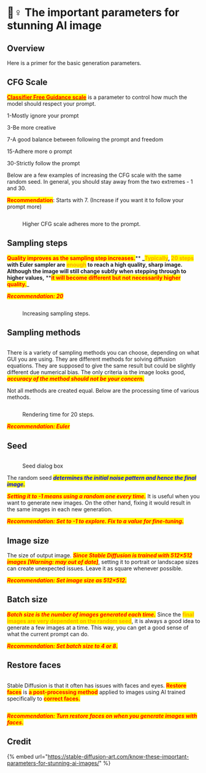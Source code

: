 # 🤼♀ The important parameters for stunning AI image

## Overview

Here is a primer for the basic generation parameters.

## CFG Scale

[<mark style="color:red;">**Classifier Free Guidance scale**</mark>](classifier-free-guidance.md) is a parameter to control how much the model should respect your prompt.

1-Mostly ignore your prompt

3-Be more creative

7-A good balance between following the prompt and freedom

15-Adhere more o prompt

30-Strictly follow the prompt

Below are a few examples of increasing the CFG scale with the same random seed. In general, you should stay away from the two extremes - 1 and 30.

<mark style="color:red;">**Recommendation**</mark>: Starts with 7. (Increase if you want it to follow your prompt more)

<figure><img src="../../.gitbook/assets/image (24).png" alt=""><figcaption><p>Higher CFG scale adheres more to the prompt.</p></figcaption></figure>

## Sampling steps

<mark style="color:red;">**Quality improves as the sampling step increases.**</mark>** **_<mark style="color:orange;">**Typically**</mark>, <mark style="color:orange;">**20 steps**</mark> with Euler sampler are <mark style="color:orange;">**enough**</mark> to reach a high quality, sharp image. **Although the image will still change subtly when stepping through to higher values,**** **<mark style="color:red;">**it will become different but not necessarily higher quality.**</mark>_

_<mark style="color:red;">**Recommendation: 20**</mark>_

<figure><img src="../../.gitbook/assets/image (35).png" alt=""><figcaption><p>Increasing sampling steps.</p></figcaption></figure>

## Sampling methods

<figure><img src="../../.gitbook/assets/image (34).png" alt=""><figcaption></figcaption></figure>

There is a variety of sampling methods you can choose, depending on what GUI you are using. They are different methods for solving diffusion equations. They are supposed to give the same result but could be slightly different due numerical bias. The only criteria is the image looks good, _<mark style="color:red;">**accuracy of the method should not be your concern.**</mark>_

Not all methods are created equal. Below are the processing time of various methods.

<figure><img src="../../.gitbook/assets/image (9).png" alt=""><figcaption><p>Rendering time for 20 steps.</p></figcaption></figure>

_<mark style="color:red;">**Recommendation: Euler**</mark>_

## Seed

<figure><img src="../../.gitbook/assets/image (27).png" alt=""><figcaption><p>Seed dialog box</p></figcaption></figure>

The random seed _<mark style="color:blue;">**determines the initial noise pattern and hence the final image.**</mark>_

_<mark style="color:red;">**Setting it to -1 means using a random one every time.**</mark>_ It is useful when you want to generate new images. On the other hand, fixing it would result in the same images in each new generation.

_<mark style="color:red;">**Recommendation: Set to -1 to explore. Fix to a value for fine-tuning.**</mark>_

## Image size

The size of output image. _<mark style="color:red;">**Since Stable Diffusion is trained with 512×512 images \[Warning: may out of date]**</mark>_, setting it to portrait or landscape sizes can create unexpected issues. Leave it as square whenever possible.

_<mark style="color:red;">**Recommendation: Set image size as 512×512.**</mark>_

## Batch size

_<mark style="color:red;">**Batch size is the number of images generated each time.**</mark>_ Since the <mark style="color:orange;">**final images are very dependent on the random seed**</mark>, it is always a good idea to generate a few images at a time. This way, you can get a good sense of what the current prompt can do.

_<mark style="color:red;">**Recommendation: Set batch size to 4 or 8.**</mark>_

## Restore faces

<figure><img src="../../.gitbook/assets/image (31).png" alt=""><figcaption></figcaption></figure>

Stable Diffusion is that it often has issues with faces and eyes. <mark style="color:red;">**Restore faces**</mark> is <mark style="color:red;">**a post-processing method**</mark> applied to images using AI trained specifically to <mark style="color:red;">**correct faces.**</mark>

<figure><img src="../../.gitbook/assets/image (48).png" alt=""><figcaption></figcaption></figure>

_<mark style="color:red;">**Recommendation: Turn restore faces on when you generate images with faces.**</mark>_

## Credit

{% embed url="https://stable-diffusion-art.com/know-these-important-parameters-for-stunning-ai-images/" %}
